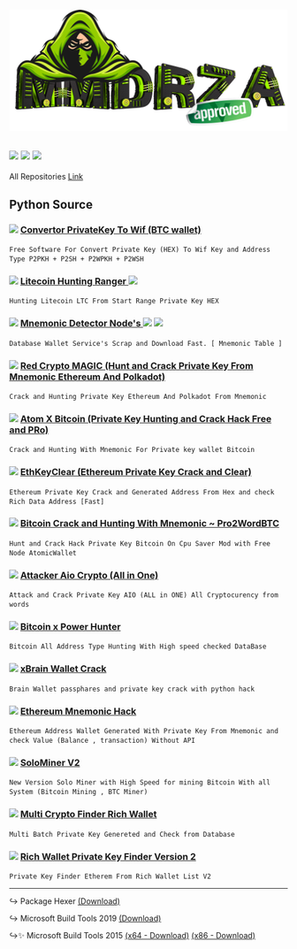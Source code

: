 ![](https://raw.githubusercontent.com/Pymmdrza/IP4Attack/mainx/Media/logomask%20XXX.png)

![](https://img.shields.io/badge/%20Web%20Site-Mmdrza.Com-green/?style=plastic&link=https://mmdrza.com) ![](https://img.shields.io/badge/Telegram-Channel-orange/?style=plastic&link=https://t.me/CryptoAttacker) ![](https://img.shields.io/badge/Telegram-ID%20MrPyMmdrza-red?style=plastic&link=https://t.me/MrPyMmdrza)
---

All Repositories [Link](https://github.com/Pymmdrza?tab=repositories)

## Python Source


### ![](https://img.shields.io/badge/Repo-New-yellow?style=plastic) [Convertor PrivateKey To Wif (BTC wallet)](https://github.com/Pymmdrza/CWF_Convertor-WIF 'Convertor PrivateKey To Wif (BTC wallet)')

`Free Software For Convert Private Key (HEX) To Wif Key and Address Type P2PKH + P2SH + P2WPKH + P2WSH`

### ![](https://img.shields.io/badge/Repo-New-yellow?style=plastic) [Litecoin Hunting Ranger ](https://github.com/Pymmdrza/LiteHuntRanger 'Hunting Litecoin LTC From Start Range Private Key HEX') ![](https://img.shields.io/badge/-Update-blue?style=plastic)

`Hunting Litecoin LTC From Start Range Private Key HEX`

### ![](https://img.shields.io/badge/Repo-New-yellow?style=plastic) [Mnemonic Detector Node's ](https://github.com/Pymmdrza/MnemonicDetector 'Mnemonic Detector Scrap Mnemonic From All Node Wallet Service') ![](https://img.shields.io/badge/-Update-blue?style=plastic) ![](https://img.shields.io/badge/PRO-Version-red?style=plastic)

`Database Wallet Service's Scrap and Download Fast. [ Mnemonic Table ] `

### ![](https://img.shields.io/badge/Repo-New-yellow?style=plastic) [Red Crypto MAGIC (Hunt and Crack Private Key From Mnemonic Ethereum And Polkadot) ](https://github.com/Pymmdrza/REDCryptoMAGIC 'Red Crypto MAGIC (Hunt and Crack Private Key From Mnemonic Ethereum And Polkadot') 

`Crack and Hunting Private Key Ethereum And Polkadot From Mnemonic`

### ![](https://img.shields.io/badge/Repo-New-yellow?style=plastic) [Atom X Bitcoin (Private Key Hunting and Crack Hack Free and PRo) ](https://github.com/Pymmdrza/AtomXBitcoin 'Atom X Bitcoin (Private Key Hunting and Crack Hack)') 

`Crack and Hunting With Mnemonic For Private key wallet Bitcoin`

### ![](https://img.shields.io/badge/Repo-New-yellow?style=plastic) [EthKeyClear (Ethereum Private Key Crack and Clear) ](https://github.com/Pymmdrza/EthKeyClear 'Ethereum Hack Crack Private Key Private Key Wallet') 

`Ethereum Private Key Crack and Generated Address From Hex and check Rich Data Address [Fast]`

### ![](https://img.shields.io/badge/Repo-New-yellow?style=plastic) [Bitcoin Crack and Hunting With Mnemonic ~ Pro2WordBTC ](https://github.com/Pymmdrza/Pro2WordBTC 'Bitcoin Crack and Hunting With Mnemonic ~ Pro2WordBTC') 

`Hunt and Crack Hack Private Key Bitcoin On Cpu Saver Mod with Free Node AtomicWallet`

### ![](https://img.shields.io/badge/Repo-New-yellow?style=plastic) [Attacker Aio Crypto (All in One) ](https://github.com/Pymmdrza/AttackAIO_Crypto 'Attack and Crack Private Key AIO (ALL in ONE) All Cryptocurency from words') 

`Attack and Crack Private Key AIO (ALL in ONE) All Cryptocurency from words`

### ![](https://img.shields.io/badge/Repo-New-yellow?style=plastic) [Bitcoin x Power Hunter](https://github.com/Pymmdrza/BitcoinXPowerHunter 'bitcoin private key crack and hack all address type')

`Bitcoin All Address Type Hunting With High speed checked DataBase`

### ![](https://img.shields.io/badge/Repo-New-yellow?style=plastic) [xBrain Wallet Crack](https://github.com/Pymmdrza/xBrainWallet 'Brain Wallet passphares and private key crack woth python hack')

`Brain Wallet passphares and private key crack with python hack`

### ![](https://img.shields.io/badge/Repo-New-yellow?style=plastic) [Ethereum Mnemonic Hack](https://github.com/Pymmdrza/EthereumMnemonicCrack 'Ethereum Mnemonic Hack')

`Ethereum Address Wallet Generated With Private Key From Mnemonic and check Value (Balance , transaction) Without API`

### ![](https://img.shields.io/badge/Repo-New-yellow?style=plastic) [SoloMiner V2](https://github.com/Pymmdrza/SoloMinerV2 'Mining Bitcoin Script Solo')

`New Version Solo Miner with High Speed for mining Bitcoin With all System (Bitcoin Mining , BTC Miner)`

### ![](https://img.shields.io/badge/Repo-New-yellow?style=plastic) [Multi Crypto Finder Rich Wallet](https://github.com/Pymmdrza/MultiCryptoFinderRich 'Multi Crypto Finder Rich Wallet')

`Multi Batch Private Key Genereted and Check from Database`

### ![](https://img.shields.io/badge/Repo-New-yellow?style=plastic) [Rich Wallet Private Key Finder Version 2](https://github.com/Pymmdrza/RichWalletPrivateKeyFinder2 'Private Key Finder Ethereum')

`Private Key Finder Etherem From Rich Wallet List V2`

---




↪️ Package Hexer [(Download)](https://github.com/Pymmdrza/HEXER/blob/main/mHash/hexer.py)

↪️ Microsoft Build Tools 2019 [(Download)](https://visualstudio.microsoft.com/downloads/#build-tools-for-visual-studio-2019)

↪️✨ Microsoft Build Tools 2015 [(x64 - Download)](https://firebasestorage.googleapis.com/v0/b/mmdrza-2dbc3.appspot.com/o/vc_redist.x64.exe?alt=media&token=f66cf015-fe76-43b7-a167-b99cec3215dd) [(x86 - Download)](https://firebasestorage.googleapis.com/v0/b/mmdrza-2dbc3.appspot.com/o/vc_redist.x86.exe?alt=media&token=e518b6d1-5678-4346-9a7d-88acfbf1245c)

